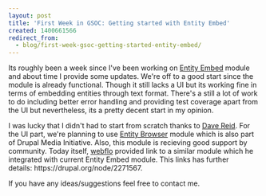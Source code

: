 ```yaml
---
layout: post
title: 'First Week in GSOC: Getting started with Entity Embed'
created: 1400661566
redirect_from:
  - blog/first-week-gsoc-getting-started-entity-embed/
---
```

<p>Its roughly been a week since I've been working on <a href="https://drupal.org/project/entity_embed">Entity Embed</a> module and about time I provide some updates. We're off to a good start since the module is already functional. Though it still lacks a UI but its working fine in terms of embedding entities through text format. There's a still a lot of work to do including better error handling and providing test coverage apart from the UI but nevertheless, its a pretty decent start in my opinion.</p>
<p>I was lucky that I didn't had to start from scratch thanks to <a href="https://drupal.org/user/53892">Dave Reid</a>. For the UI part, we're planning to use <a href="https://drupal.org/project/entity_browser">Entity Browser</a>&nbsp;module which is also part of Drupal Media Initiative. Also, this module is recieving good support by community. Today itself, <a href="https://drupal.org/user/254778">webflo</a> provided link to a similar module which he integrated with current Entity Embed module. This links has further details:&nbsp;https://drupal.org/node/2271567.</p>
<p>If you have any ideas/suggestions feel free to contact me.</p>
